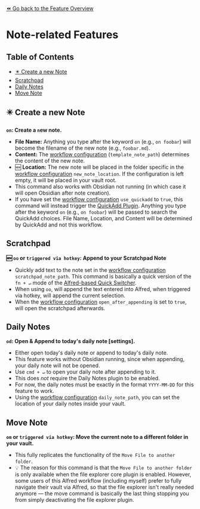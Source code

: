 [⏪ Go back to the Feature Overview](../README.md#feature-overview)

# Note-related Features

## Table of Contents
<!-- MarkdownTOC -->

- [✴️ Create a new Note](#%E2%9C%B4%EF%B8%8F-create-a-new-note)
- [Scratchpad](#scratchpad)
- [Daily Notes](#daily-notes)
- [Move Note](#move-note)

<!-- /MarkdownTOC -->

## ✴️ Create a new Note
**`on`: Create a `n`ew note.**
- __File Name:__ Anything you type after the keyword `on` (e.g., `on foobar`) will become the filename of the new note (e.g., `foobar.md`).
- __Content:__ The [workflow configuration](Workflow%20Configuration.md#note-related-features) (`template_note_path`) determines the content of the new note.
- 🆕 __Location:__ The new note will be placed in the folder specific in the [workflow configuration](Workflow%20Configuration.md#note-related-features) `new_note_location`. If the configuration is left empty, it will be placed in your vault root.
- This command also works with Obsidian not running (in which case it will open Obsidian after note creation).
- If you have set the [workflow configuration](Workflow%20Configuration.md#note-related-features) `use_quickadd` to `true`, this command will instead trigger the [QuickAdd Plugin](https://github.com/chhoumann/quickadd). Anything you type after the keyword `on` (e.g., `on foobar`) will be passed to search the QuickAdd choices. File Name, Location, and Content will be determined by QuickAdd and not this workflow.

## Scratchpad
**🆕 `oo` or `triggered via hotkey`: Append to your Scratchpad Note**
- Quickly add text to the note set in the [workflow configuration](Workflow%20Configuration.md#note-related-features) `scratchpad_note_path`. This command is basically a quick version of the `fn + ↵` mode of the [Alfred-based Quick Switcher](Alfred-based%20Quick%20Switcher.md#search-for-notes).
- When using `oo`, will append the text entered into Alfred, when triggered via hotkey, will append the current selection.
- When the [workflow configuration](Workflow%20Configuration.md#Alfred-based-Quick-Switcher) `open_after_appending` is set to `true`, will open the scratchpad afterwards.

## Daily Notes
**`od`: Open & Append to today's daily note [settings].**
- Either open today's daily note or append to today's daily note. 
- This feature works without Obsidian running, since when appending, your daily note will not be opened. 
- Use `cmd + ↵` to open your daily note after appending to it.
- This does *not* require the Daily Notes plugin to be enabled.
- For now, the daily notes must be exactly in the format `YYYY-MM-DD` for this feature to work.
- Using the [workflow configuration](Workflow%20Configuration.md#note-related-features) `daily_note_path`, you can set the location of your daily notes inside your vault.

## Move Note
**`om` or `triggered via hotkey`: Move the current note to a different folder in your vault.**
- This fully replicates the functionality of the `Move File to another folder`.
- 💡 The reason for this command is that the `Move File to another folder` is only available when the file explorer core plugin is enabled. However, some users of this Alfred workflow (including myself) prefer to fully navigate their vault via Alfred, so that the file explorer isn't really needed anymore — the move command is basically the last thing stopping you from simply deactivating the file explorer plugin.
